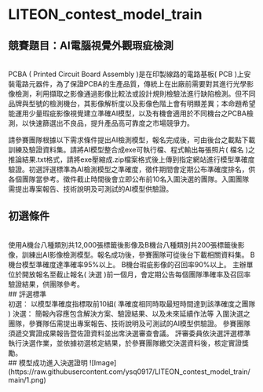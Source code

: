 # LITEON_contest_model_train
## 競賽題目：AI電腦視覺外觀瑕疵檢測
<br>
PCBA ( Printed Circuit Board Assembly )是在印製線路的電路基板( PCB )上安裝電路元器件，為了保證PCBA的生產品質，傳統上在出廠前需要對其進行光學影像檢測，利用擷取之影像通過影像比較法或設計規則檢驗法進行缺陷檢測。但不同品牌與型號的檢測機台，其影像解析度以及影像色階上會有明顯差異；本命題希望能運用少量瑕疵影像視覺建立準確AI模型，以及有機會適用於不同機台之PCBA檢測，以快速篩選出不良品，提升產品高可靠度之市場競爭力。

請參賽團隊根據以下需求條件提出AI檢測模型，報名完成後，可由後台之載點下載訓練及驗證資料集。請將AI模型整合成exe可執行檔、程式輸出每張照片( 檔名 )之推論結果.txt格式，請將exe壓縮成.zip檔案格式後上傳到指定網站進行模型準確度驗證。初選評選標準為AI檢測模型之準確度，徵件期間會定期公布準確度排名，供各個團隊當參考。徵件截止時間後會立即公布前10名入圍決選的團隊。入圍團隊需提出專案報告、技術說明及可測試的AI模型供驗證。
</br>
## 初選條件
<br>
使用A機台八種類別共12,000張標籤後影像及B機台八種類別共200張標籤後影像，訓練出AI影像檢測模型。報名成功後，參賽團隊可從後台下載相關資料集。
B機台模型準確度達準確率95%以上。
B機台瑕疵影像的召回率90%以上。
主辦單位於開放報名至截止報名( 決選 )前一個月，會定期公告每個團隊準確率及召回率驗證結果，供團隊參考。
</br>
## 評選標準
<br>
初選：
以模型準確度指標取前10組( 準確度相同時取最短時間達到該準確度之團隊 )
決選：
簡報內容應包含解決方案、驗證結果、以及未來延續作法等
入圍決選之團隊，參賽隊伍需提出專案報告、技術說明及可測試的AI模型供驗證。
參賽團隊須遞交實證成果報告暨佐證資料並出席決選審查會議。
評審委員依決選評選標準執行決選作業，並依據初選核定結果，於參賽團隊繳交決選資料後，核定實證獎勵。
</br>
## 模型成功進入決選證明
![Image](https://raw.githubusercontent.com/ysq0917/LITEON_contest_model_train/main/1.png)
